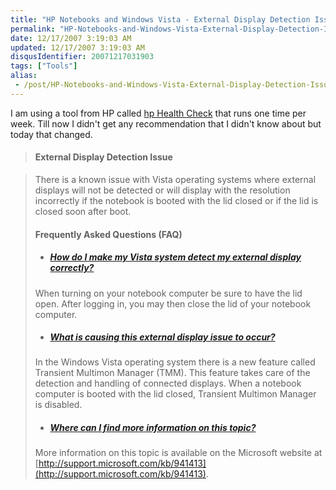 ```yaml
---
title: "HP Notebooks and Windows Vista - External Display Detection Issue"
permalink: "HP-Notebooks-and-Windows-Vista-External-Display-Detection-Issue"
date: 12/17/2007 3:19:03 AM
updated: 12/17/2007 3:19:03 AM
disqusIdentifier: 20071217031903
tags: ["Tools"]
alias:
 - /post/HP-Notebooks-and-Windows-Vista-External-Display-Detection-Issue.aspx/index.html
---
```

I am using a tool from HP called [hp Health Check](http://h30155.www3.hp.com/helpandsupport/cpcehelp.html) that runs one time per week. Till now I didn't get any recommendation that I didn't know about but today that changed.

> #### External Display Detection Issue
<!-- more -->
> 
> There is a known issue with Vista operating systems where external displays will not be detected or will display with the resolution incorrectly if the notebook is booted with the lid closed or if the lid is closed soon after boot.
> 
> #### Frequently Asked Questions (FAQ)
> 
> *   ##### [How do I make my Vista system detect my external display correctly?](mshelp://)
> 
> When turning on your notebook computer be sure to have the lid open. After logging in, you may then close the lid of your notebook computer.
> 
> *   ##### [ What is causing this external display issue to occur?](mshelp://)
> 
> In the Windows Vista operating system there is a new feature called Transient Multimon Manager (TMM). This feature takes care of the detection and handling of connected displays. When a notebook computer is booted with the lid closed, Transient Multimon Manager is disabled.
> 
> *   ##### [ Where can I find more information on this topic?](mshelp://)
> 
> More information on this topic is available on the Microsoft website at [http://support.microsoft.com/kb/941413](http://support.microsoft.com/kb/941413).
